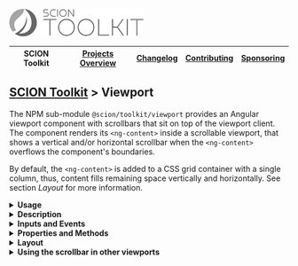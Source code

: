 <a href="/README.md"><img src="/docs/branding/scion-toolkit.svg" height="50" alt="SCION Toolkit"></a>

| SCION Toolkit | [Projects Overview][menu-projects-overview] | [Changelog][menu-changelog] | [Contributing][menu-contributing] | [Sponsoring][menu-sponsoring] |  
| --- | --- | --- | --- | --- |

## [SCION Toolkit][menu-home] > Viewport

The NPM sub-module `@scion/toolkit/viewport` provides an Angular viewport component with scrollbars that sit on top of the viewport client. The component renders its `<ng-content>` inside a scrollable viewport, that shows a vertical and/or horizontal scrollbar when the `<ng-content>` overflows the component's boundaries.

By default, the `<ng-content>` is added to a CSS grid container with a single column, thus, content fills remaining space vertically and horizontally. See section *Layout* for more information.

<!--- USAGE --->
<details>
  <summary><strong>Usage</strong></summary>

1. Install `@scion/toolkit` using the NPM command-line tool: 
    ```
    npm install --save @scion/toolkit
    ```

1. Import `SciViewportModule` in the module where to use the viewport:
   
   ```typescript
   import { SciViewportModule } from '@scion/toolkit/viewport';

   @NgModule({
     imports: [SciViewportModule]
   })
   export class AppModule {
   }
   ```

1. Wrap your content inside the `sci-viewport` component as following:

   ```html
   <sci-viewport>
     your content
   </sci-viewport>
   ```

</details>

<details>
  <summary><strong>Description</strong></summary>
  
The viewport component displays scrollbars only when the content overflows and while the user moves his mouse over the viewport.

Some operating systems place scrollbars next to the content, which shrinks the content by a few pixels when scrollbars are displayed. For this reason, unless the operating system already does, the viewport component hides the native scrollbars and renders scrollbars on top of the content. Nevertheless, the viewport client remains natively scrollable, i.e. it supports native touch gestures and accelerated scrolling speed. In addition, the viewport scrolls natively near the viewport edges during drag and drop operations.

</details>

<!--- INPUTS AND EVENTS --->
<details>
  <summary><strong>Inputs and Events</strong></summary>
  
#### Inputs:
- **scrollbarStyle**\
  Controls whether to use native scrollbars or, which is by default, emulated scrollbars that sit on top of the viewport client. In the latter, the viewport client remains natively scrollable.\
  Supported values are `native`, `on-top`, or `hidden`.

#### Events:
- **scroll**\
  Emits upon a scroll event.

</details>

<!--- PROPERTIES AND METHODS --->
<details>
  <summary><strong>Properties and Methods</strong></summary>

#### Properties:
- **scrollTop**\
  Sets or returns the number of pixels that the viewport client is scrolled vertically.

- **scrollLeft**\
  Sets or returns the number of pixels that the viewport client is scrolled horizontally.

- **scrollHeight**\
  Returns the height of the viewport client.

- **scrollWidth**\
  Returns the width of the viewport client.

- **viewportElement**\
  Returns the viewport `HTMLElement`.

- **viewportClientElement**\
  Returns the viewport client `HTMLElement`.

#### Methods:
- **isElementInView**\
  Checks if the specified element is scrolled into the viewport.
- **scrollIntoView**\
  Scrolls the specified element into the viewport.
- **computeOffset**\
  Computes the distance of the element to the viewport's left or top border.

</details>

<!--- LAYOUT --->
<details>
  <summary><strong>Layout</strong></summary>
The viewport has no intrinsic size, thus, you must either give it an explicit size, or place it in a layout to fill remaining space. 

By default, the `<ng-content>` is added to a CSS grid container with a single column.

You can override the following CSS variables to control the grid:

- `--grid-template-columns`\
  Defines the columns and their track sizes (by default, single column with track size `auto`)

- `--grid-template-rows`\
  Defines the rows and their track sizes (by default, single row with track size `auto`)

- `--grid-auto-columns`\
  Defines the track size for not explicitly sized columns.

- `--grid-auto-rows`\
  Defines the track size for not explicitly sized rows.

- `--gap`\
  Sets the gaps (gutters) between rows and columns. 

Example of how to control the CSS grid:
```css 
sci-viewport {
--grid-auto-rows: min-content;
--gap: .5em;
}
```

</details>

<!--- SCROLLBAR --->
<details>
  <summary><strong>Using the scrollbar in other viewports</strong></summary>

The module `@scion/toolkit/viewport` exports the scrollbar component `<sci-scrollbar>` used internally by `<sci-viewport>`, allowing you to use it with other viewports as well, like for example with the `<cdk-virtual-scroll-viewport>` component of Angular CDK.

**The following example illustrates how to use `<sci-scrollbar>` in combination with `<cdk-virtual-scroll-viewport>`.**

1. Install `@scion/toolkit` using the NPM command-line tool: 
    ```
    npm install --save @scion/toolkit
    ```

1. Import `SciViewportModule` in the module where to use the scrollbar:
   
   ```typescript
   import { SciViewportModule } from '@scion/toolkit/viewport';

   @NgModule({
     imports: [SciViewportModule]
   })
   export class YourModule {
   }
   ```

1. Add the following code to the HTML template:

   ```html
   <main>
     <cdk-virtual-scroll-viewport #cdkViewport
                                  [itemSize]="25"
                                  sciScrollable>
       <div *cdkVirtualFor="let item of items" [style.height.px]="25">
         {{item}}
       </div>
     </cdk-virtual-scroll-viewport>

     <!-- render vertical scrollbar which sits on top of the cdk viewport -->
     <sci-scrollbar [direction]="'vscroll'" [viewport]="cdkViewport.getElementRef().nativeElement"></sci-scrollbar>
   </main>
   ```
   
   **Explanation:**

    - Adds the `<cdk-virtual-scroll-viewport>` element as child element to the `<main>` element. Instead of the `<main>` element, you could also use a `<div>` element.
    - Creates the local template variable `#cdkViewport` to hold the reference to the CDK viewport component.
    - Decorates the CDK viewport with the `sciScrollable` directive to hide its native scrollbars.
    - Adds the vertical scrollbar `<sci-scrollbar>` and connects it to the CDK viewport.

1. Add the following code to the component:

   ```typescript
   export class YourComponent {

     public items: string[] = [];

     constructor() {
       for (let i = 0; i < 100000; i++) {
         this.items.push(`${i}`);
       }
     }
   }
   ````

   The code snippet above populates the items array with 100'000 items.

1. Add the following code to the style template of the component:

   ```scss
     @import '~@scion/toolkit/viewport/scrollbar';
   
     main {
       position: relative;
       overflow: hidden;
       @include hide-scrollbars-when-inactive();
       height: 500px;
   
       > sci-scrollbar {
         @include scrollbar();
       }
     }
   ```
   
   **Explanation:**

    > The directive `sciScrollable` fully stretches its host element, which is `<cdk-virtual-scroll-viewport>` in our example, to the bounding box of the nearest positioned parent, and shifts native scrollbars out of the bounding box of the parent component.

    - Defines a positioning context on the `<main>` element by setting its `position` to `relative`.
    - Sets the `overflow` CSS variable of the `<main>` element to `hidden` to clip the native scrollbars of `<cdk-virtual-scroll-viewport>`.
    - Hides the scrollbar when the user is not hovering the viewport by applying the `hide-scrollbars-when-inactive` mixin available through `~@scion/toolkit/viewport/scrollbar`.
    - Positions the `<sci-scrollbar>` by applying the `scrollbar` mixin available through `~@scion/toolkit/viewport/scrollbar`.

</details>

[menu-home]: /README.md
[menu-projects-overview]: /docs/site/projects-overview.md
[menu-changelog]: /docs/site/changelog/changelog.md
[menu-contributing]: /CONTRIBUTING.md
[menu-sponsoring]: /docs/site/sponsoring.md

